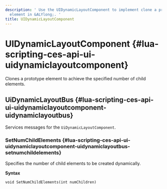 ```yaml
---
description: ' Use the UIDynamicLayoutComponent to implement clone a prototype UI
  element in &ALYlong;. '
title: UIDynamicLayoutComponent
---
```

# UIDynamicLayoutComponent {#lua-scripting-ces-api-ui-uidynamiclayoutcomponent}

Clones a prototype element to achieve the specified number of child elements\.

## UiDynamicLayoutBus {#lua-scripting-ces-api-ui-uidynamiclayoutcomponent-uidynamiclayoutbus}

Services messages for the `UiDynamicLayoutComponent`\.

### SetNumChildElements {#lua-scripting-ces-api-ui-uidynamiclayoutcomponent-uidynamiclayoutbus-setnumchildelements}

Specifies the number of child elements to be created dynamically\.

**Syntax**

```
void SetNumChildElements(int numChildren)
```
